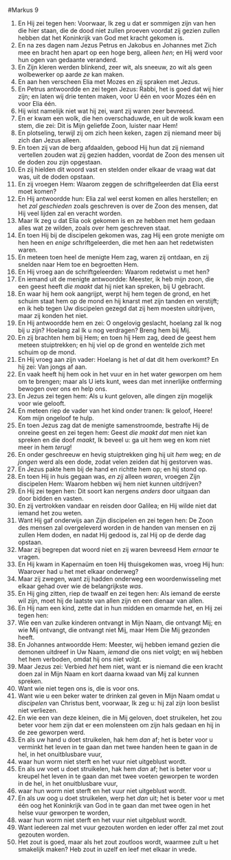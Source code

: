 #Markus 9
1. En Hij zei tegen hen: Voorwaar, Ik zeg u dat er sommigen zijn van hen die hier staan, die de dood niet zullen proeven voordat zij gezien zullen hebben dat het Koninkrijk van God met kracht gekomen is.
2. En na zes dagen nam Jezus Petrus en Jakobus en Johannes met Zich mee en bracht hen apart op een hoge berg, alleen *hen*; en Hij werd voor hun ogen van gedaante veranderd.
3. En Zijn kleren werden blinkend, zeer wit, als sneeuw, zo wit als geen wolbewerker op aarde *ze* kan maken.
4. En aan hen verscheen Elia met Mozes en zij spraken met Jezus.
5. En Petrus antwoordde en zei tegen Jezus: Rabbi, het is goed dat wij hier zijn; en laten wij drie tenten maken, voor U één en voor Mozes één en voor Elia één.
6. Hij wist namelijk niet wat hij zei, want zij waren zeer bevreesd.
7. En er kwam een wolk, die hen overschaduwde, en uit de wolk kwam een stem, die zei: Dit is Mijn geliefde Zoon, luister naar Hem!
8. En plotseling, terwijl zij om zich heen keken, zagen zij niemand meer bij zich dan Jezus alleen.
9. En toen zij van de berg afdaalden, gebood Hij hun dat zij niemand vertellen zouden wat zij gezien hadden, voordat de Zoon des mensen uit de doden zou zijn opgestaan.
10. En zij hielden dit woord vast en stelden onder elkaar de vraag wat dat was, uit de doden opstaan.
11. En zij vroegen Hem: Waarom zeggen de schriftgeleerden dat Elia eerst moet komen?
12. En Hij antwoordde hun: Elia zal wel eerst komen en alles herstellen; en het *zal geschieden* zoals geschreven is over de Zoon des mensen, dat Hij veel lijden zal en veracht worden.
13. Maar Ik zeg u dat Elia ook gekomen is en ze hebben met hem gedaan alles wat ze wilden, zoals over hem geschreven staat.
14. En toen Hij bij de discipelen gekomen was, zag Hij een grote menigte om hen heen en *enige* schriftgeleerden, die met hen aan het redetwisten waren.
15. En meteen toen heel de menigte Hem zag, waren zij ontdaan, en zij snelden naar Hem toe en begroetten Hem.
16. En Hij vroeg aan de schriftgeleerden: Waarom redetwist u met hen?
17. En iemand uit de menigte antwoordde: Meester, ik heb mijn zoon, die een geest heeft *die maakt* dat hij niet kan spreken, bij U gebracht.
18. En waar hij hem ook aangrijpt, werpt hij hem tegen de grond, en het schuim staat hem op de mond en hij knarst met zijn tanden en verstijft; en ik heb tegen Uw discipelen gezegd dat zij hem moesten uitdrijven, maar zij konden het niet.
19. En Hij antwoordde hem en zei: O ongelovig geslacht, hoelang zal Ik nog bij u zijn? Hoelang zal Ik u nog verdragen? Breng hem bij Mij.
20. En zij brachten hem bij Hem; en toen hij Hem zag, deed de geest hem meteen stuiptrekken; en hij viel op de grond en wentelde zich met schuim op de mond.
21. En Hij vroeg aan zijn vader: Hoelang is het *al* dat dit hem overkomt? En hij zei: Van jongs af aan.
22. En vaak heeft hij hem ook in het vuur en in het water geworpen om hem om te brengen; maar als U iets kunt, wees dan met innerlijke ontferming bewogen over ons en help ons.
23. En Jezus zei tegen hem: Als u kunt geloven, alle dingen zijn mogelijk voor wie gelooft.
24. En meteen riep de vader van het kind onder tranen: Ik geloof, Heere! Kom mijn ongeloof te hulp.
25. En toen Jezus zag dat de menigte samenstroomde, bestrafte Hij de onreine geest en zei tegen hem: Geest *die maakt dat* men niet kan spreken en die doof *maakt*, Ik beveel u: ga uit hem weg en kom niet meer in hem *terug*!
26. En onder geschreeuw en hevig stuiptrekken ging hij uit *hem* weg; en *de jongen* werd als een dode, zodat velen zeiden dat hij gestorven was.
27. En Jezus pakte hem bij de hand en richtte hem op; en hij stond op.
28. En toen Hij in huis gegaan was, *en zij* alleen *waren*, vroegen Zijn discipelen Hem: Waarom hebben wij hem niet kunnen uitdrijven?
29. En Hij zei tegen hen: Dit soort kan nergens *anders* door uitgaan dan door bidden en vasten.
30. En zij vertrokken vandaar en reisden door Galilea; en Hij wilde niet dat iemand het zou weten.
31. Want Hij gaf onderwijs aan Zijn discipelen en zei tegen hen: De Zoon des mensen zal overgeleverd worden in de handen van mensen en zij zullen Hem doden, en nadat Hij gedood is, zal Hij op de derde dag opstaan.
32. Maar zij begrepen dat woord niet en zij waren bevreesd Hem *ernaar* te vragen.
33. En Hij kwam in Kapernaüm en toen Hij thuisgekomen was, vroeg Hij hun: Waarover had u het met elkaar onderweg?
34. Maar zij zwegen, want zij hadden onderweg een woordenwisseling met elkaar gehad over wie de belangrijkste *was*.
35. En Hij ging zitten, riep de twaalf en zei tegen hen: Als iemand de eerste wil zijn, moet hij de laatste van allen zijn en een dienaar van allen.
36. En Hij nam een kind, zette dat in hun midden en omarmde het, en Hij zei tegen hen:
37. Wie een van zulke kinderen ontvangt in Mijn Naam, die ontvangt Mij; en wie Mij ontvangt, die ontvangt niet Mij, maar Hem Die Mij gezonden heeft.
38. En Johannes antwoordde Hem: Meester, wij hebben iemand gezien die demonen uitdreef in Uw Naam, *iemand* die ons niet volgt; en wij hebben het hem verboden, omdat hij ons niet volgt.
39. Maar Jezus zei: Verbied *het* hem niet, want er is niemand die een kracht doen zal in Mijn Naam en kort daarna kwaad van Mij zal kunnen spreken.
40. Want wie niet tegen ons is, die is voor ons.
41. Want wie u een beker water te drinken zal geven in Mijn Naam omdat u *discipelen* van Christus bent, voorwaar, Ik zeg u: hij zal zijn loon beslist niet verliezen.
42. En wie een van deze kleinen, die in Mij geloven, doet struikelen, het zou beter voor hem zijn dat er een molensteen om zijn hals gedaan en hij in de zee geworpen werd.
43. En als uw hand u doet struikelen, hak hem *dan* af; het is beter voor u verminkt het leven in te gaan dan met twee handen heen te gaan in de hel, in het onuitblusbare vuur,
44. waar hun worm niet sterft en het vuur niet uitgeblust wordt.
45. En als uw voet u doet struikelen, hak hem *dan* af; het is beter voor u kreupel het leven in te gaan dan met twee voeten geworpen te worden in de hel, in het onuitblusbare vuur,
46. waar hun worm niet sterft en het vuur niet uitgeblust wordt.
47. En als uw oog u doet struikelen, werp het *dan* uit; het is beter voor u met één oog het Koninkrijk van God in te gaan dan met twee ogen in het helse vuur geworpen te worden,
48. waar hun worm niet sterft en het vuur niet uitgeblust wordt.
49. Want iedereen zal met vuur gezouten worden en ieder offer zal met zout gezouten worden.
50. Het zout is goed, maar als het zout zoutloos wordt, waarmee zult u het smakelijk maken? Heb zout in uzelf en leef met elkaar in vrede.
